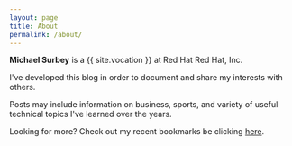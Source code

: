 ```yaml
---
layout: page
title: About
permalink: /about/
---
```


**Michael Surbey** is a {{ site.vocation }} at Red Hat Red Hat, Inc.

I've developed this blog in order to document and share my interests with others.

Posts may include information on business, sports, and variety of useful technical topics I've learned over the years.

Looking for more? Check out my recent bookmarks be clicking [here](https://pinboard.in/u:msurbey).
